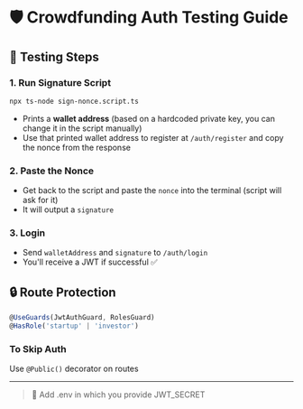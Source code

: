 # 🛡️ Crowdfunding Auth Testing Guide

## 🧪 Testing Steps

### 1. Run Signature Script

```bash
npx ts-node sign-nonce.script.ts
```

- Prints a **wallet address** (based on a hardcoded private key, you can change it in the script manually)
- Use that printed wallet address to register at `/auth/register` and copy the nonce from the response

### 2. Paste the Nonce

- Get back to the script and paste the `nonce` into the terminal (script will ask for it)
- It will output a `signature`

### 3. Login

- Send `walletAddress` and `signature` to `/auth/login`
- You'll receive a JWT if successful ✅

## 🔒 Route Protection

```ts
@UseGuards(JwtAuthGuard, RolesGuard)
@HasRole('startup' | 'investor')
```

### To Skip Auth

Use `@Public()` decorator on routes

---

> 🧠 Add .env in which you provide JWT_SECRET
